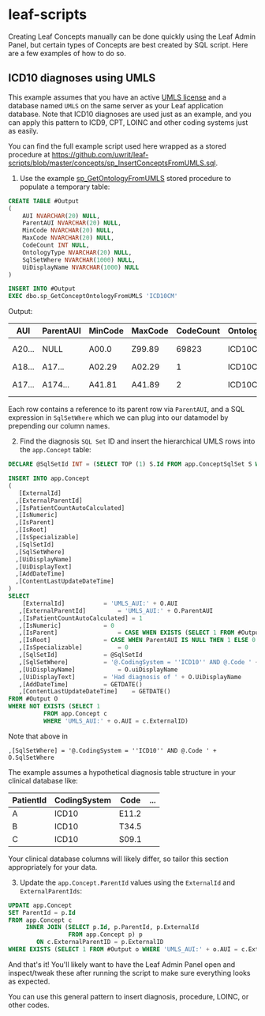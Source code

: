 # leaf-scripts
Creating Leaf Concepts manually can be done quickly using the Leaf Admin Panel, but certain types of Concepts are best created by SQL script. Here are a few examples of how to do so.

## ICD10 diagnoses using UMLS
This example assumes that you have an active [UMLS license](https://uts.nlm.nih.gov/license.html) and a database named `UMLS` on the same server as your Leaf application database. Note that ICD10 diagnoses are used just as an example, and you can apply this pattern to ICD9, CPT, LOINC and other coding systems just as easily.

You can find the full example script used here wrapped as a stored procedure at https://github.com/uwrit/leaf-scripts/blob/master/concepts/sp_InsertConceptsFromUMLS.sql.

1) Use the example [sp_GetOntologyFromUMLS](https://github.com/uwrit/leaf-scripts/blob/master/concepts/sp_GetOntologyFromUMLS.sql) stored procedure to populate a temporary table:

```sql
CREATE TABLE #Output
(
	AUI NVARCHAR(20) NULL,
	ParentAUI NVARCHAR(20) NULL,
	MinCode NVARCHAR(20) NULL,
	MaxCode NVARCHAR(20) NULL,
	CodeCount INT NULL,
	OntologyType NVARCHAR(20) NULL,
	SqlSetWhere NVARCHAR(1000) NULL,
	UiDisplayName NVARCHAR(1000) NULL
)

INSERT INTO #Output
EXEC dbo.sp_GetConceptOntologyFromUMLS 'ICD10CM'
```

Output:

| AUI       | ParentAUI | MinCode | MaxCode | CodeCount | OntologyType | SqlSetWhere                  | UiDisplayName |
| --------- | --------- | ------- | ------- | --------- | ------------ | ---------------------------- | ------------- |
| A20...    | NULL      | A00.0   | Z99.89  | 69823     | ICD10CM      | BETWEEN 'A00.0' AND 'Z99.89' | ICD-10-CM...  |
| A18...    | A17...    | A02.29  | A02.29  | 1         | ICD10CM      | = 'A02.29'                   | Salmonella... |
| A17...    | A174...   | A41.81  | A41.89  | 2         | ICD10CM      | IN ('A41.81','A41.89')       | Sepsis...     |


Each row contains a reference to its parent row via `ParentAUI`, and a SQL expression in `SqlSetWhere` which we can plug into our datamodel by prepending our column names.

2) Find the diagnosis `SQL Set` ID and insert the hierarchical UMLS rows into the `app.Concept` table:

```sql
DECLARE @SqlSetId INT = (SELECT TOP (1) S.Id FROM app.ConceptSqlSet S WHERE S.SqlSetFrom = 'dbo.diagnosis')

INSERT INTO app.Concept
(
   [ExternalId]
  ,[ExternalParentId]
  ,[IsPatientCountAutoCalculated]
  ,[IsNumeric]
  ,[IsParent]
  ,[IsRoot]
  ,[IsSpecializable]
  ,[SqlSetId]
  ,[SqlSetWhere]
  ,[UiDisplayName]
  ,[UiDisplayText]
  ,[AddDateTime]
  ,[ContentLastUpdateDateTime]
)
SELECT 
    [ExternalId]		   = 'UMLS_AUI:' + O.AUI
   ,[ExternalParentId]		   = 'UMLS_AUI:' + O.ParentAUI
   ,[IsPatientCountAutoCalculated] = 1
   ,[IsNumeric]			   = 0		
   ,[IsParent]		           = CASE WHEN EXISTS (SELECT 1 FROM #Output O2 WHERE O.AUI = O2.ParentAUI) THEN 1 ELSE 0 END
   ,[IsRoot]			   = CASE WHEN ParentAUI IS NULL THEN 1 ELSE 0 END
   ,[IsSpecializable]		   = 0
   ,[SqlSetId]			   = @SqlSetId
   ,[SqlSetWhere]		   = '@.CodingSystem = ''ICD10'' AND @.Code ' + O.SqlSetWhere
   ,[UiDisplayName]	           = O.uiDisplayName
   ,[UiDisplayText]		   = 'Had diagnosis of ' + O.UiDisplayName
   ,[AddDateTime]		   = GETDATE()
   ,[ContentLastUpdateDateTime]    = GETDATE()
FROM #Output O
WHERE NOT EXISTS (SELECT 1
		  FROM app.Concept c
		  WHERE 'UMLS_AUI:' + o.AUI = c.ExternalID)
```

Note that above in 

```
,[SqlSetWhere] = '@.CodingSystem = ''ICD10'' AND @.Code ' + O.SqlSetWhere
```

The example assumes a hypothetical diagnosis table structure in your clinical database like:

 | PatientId | CodingSystem | Code  | ... |
 | --------- | ------------ | ----- | --- |
 | A         | ICD10        | E11.2 |     |
 | B         | ICD10        | T34.5 |     |
 | C         | ICD10        | S09.1 |     |

Your clinical database columns will likely differ, so tailor this section appropriately for your data.

3) Update the `app.Concept.ParentId` values using the `ExternalId` and `ExternalParentIds`:

```sql
UPDATE app.Concept
SET ParentId = p.Id
FROM app.Concept c
	 INNER JOIN (SELECT p.Id, p.ParentId, p.ExternalId
				 FROM app.Concept p) p 
		ON c.ExternalParentID = p.ExternalID
WHERE EXISTS (SELECT 1 FROM #Output o WHERE 'UMLS_AUI:' + o.AUI = c.ExternalId)
```

And that's it! You'll likely want to have the Leaf Admin Panel open and inspect/tweak these after running the script to make sure everything looks as expected.

You can use this general pattern to insert diagnosis, procedure, LOINC, or other codes.
